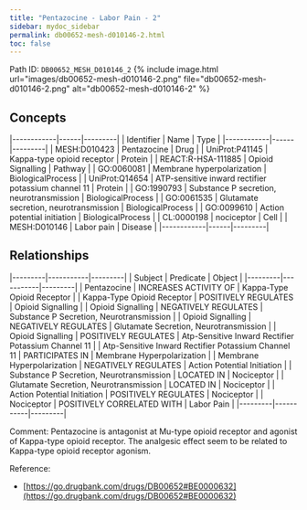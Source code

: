 ```yaml
---
title: "Pentazocine - Labor Pain - 2"
sidebar: mydoc_sidebar
permalink: db00652-mesh-d010146-2.html
toc: false 
---
```



Path ID: `DB00652_MESH_D010146_2`
{% include image.html url="images/db00652-mesh-d010146-2.png" file="db00652-mesh-d010146-2.png" alt="db00652-mesh-d010146-2" %}

## Concepts

|------------|------|---------|
| Identifier | Name | Type    |
|------------|------|---------|
| MESH:D010423 | Pentazocine | Drug |
| UniProt:P41145 | Kappa-type opioid receptor | Protein |
| REACT:R-HSA-111885 | Opioid Signalling | Pathway |
| GO:0060081 | Membrane hyperpolarization | BiologicalProcess |
| UniProt:Q14654 | ATP-sensitive inward rectifier potassium channel 11 | Protein |
| GO:1990793 | Substance P secretion, neurotransmission | BiologicalProcess |
| GO:0061535 | Glutamate secretion, neurotransmission | BiologicalProcess |
| GO:0099610 | Action potential initiation | BiologicalProcess |
| CL:0000198 | nociceptor | Cell |
| MESH:D010146 | Labor pain | Disease |
|------------|------|---------|

## Relationships

|---------|-----------|---------|
| Subject | Predicate | Object  |
|---------|-----------|---------|
| Pentazocine | INCREASES ACTIVITY OF | Kappa-Type Opioid Receptor |
| Kappa-Type Opioid Receptor | POSITIVELY REGULATES | Opioid Signalling |
| Opioid Signalling | NEGATIVELY REGULATES | Substance P Secretion, Neurotransmission |
| Opioid Signalling | NEGATIVELY REGULATES | Glutamate Secretion, Neurotransmission |
| Opioid Signalling | POSITIVELY REGULATES | Atp-Sensitive Inward Rectifier Potassium Channel 11 |
| Atp-Sensitive Inward Rectifier Potassium Channel 11 | PARTICIPATES IN | Membrane Hyperpolarization |
| Membrane Hyperpolarization | NEGATIVELY REGULATES | Action Potential Initiation |
| Substance P Secretion, Neurotransmission | LOCATED IN | Nociceptor |
| Glutamate Secretion, Neurotransmission | LOCATED IN | Nociceptor |
| Action Potential Initiation | POSITIVELY REGULATES | Nociceptor |
| Nociceptor | POSITIVELY CORRELATED WITH | Labor Pain |
|---------|-----------|---------|

Comment: Pentazocine is antagonist at Mu-type opioid receptor and agonist of Kappa-type opioid receptor. The analgesic effect seem to be related to Kappa-type opioid receptor agonism.

Reference: 
  - [https://go.drugbank.com/drugs/DB00652#BE0000632](https://go.drugbank.com/drugs/DB00652#BE0000632)
